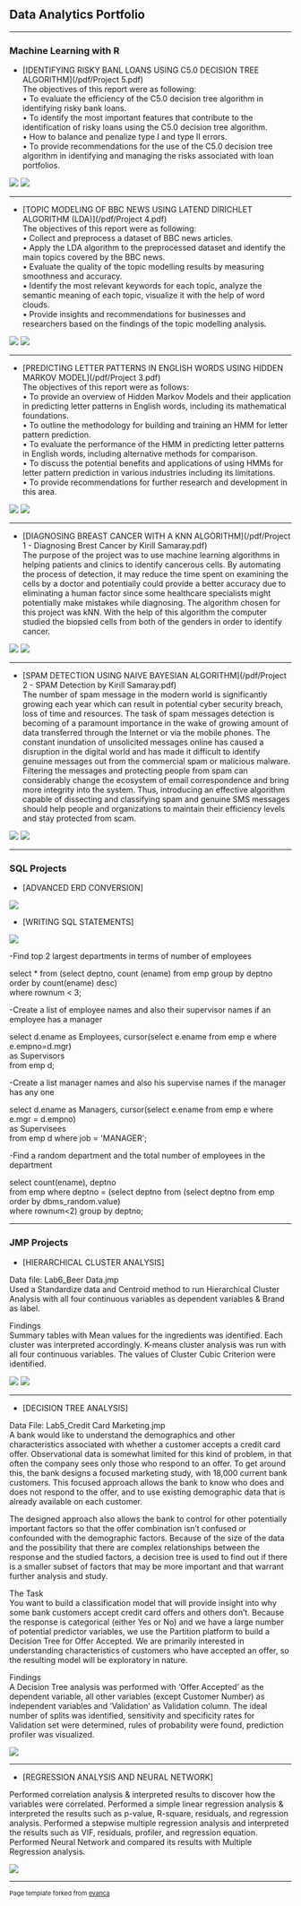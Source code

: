 ## Data Analytics Portfolio

---

### Machine Learning with R 

- [IDENTIFYING RISKY BANL LOANS USING C5.0 DECISION TREE ALGORITHM](/pdf/Project 5.pdf)  
The objectives of this report were as following:  
• To evaluate the efficiency of the C5.0 decision tree algorithm in identifying risky bank loans.  
• To identify the most important features that contribute to the identification of risky loans using the C5.0 decision tree algorithm.  
• How to balance and penalize type I and type II errors.  
• To provide recommendations for the use of the C5.0 decision tree algorithm in identifying and managing the risks associated with loan portfolios.   
 
<img src="images/pic36.jpg?raw=true"/>
<img src="images/pic28.jpg?raw=true"/>

---   

- [TOPIC MODELING OF BBC NEWS USING LATEND DIRICHLET ALGORITHM (LDA)](/pdf/Project 4.pdf)  
The objectives of this report were as following:  
• Collect and preprocess a dataset of BBC news articles.  
• Apply the LDA algorithm to the preprocessed dataset and identify the main topics covered by the BBC news.  
• Evaluate the quality of the topic modelling results by measuring smoothness and accuracy.  
• Identify the most relevant keywords for each topic, analyze the semantic meaning of each topic, visualize it with the help of word clouds.  
• Provide insights and recommendations for businesses and researchers based on the findings of the topic modelling analysis.   
 
<img src="images/pic20.jpg?raw=true"/>
<img src="images/pic31.jpg?raw=true"/>

---    


- [PREDICTING LETTER PATTERNS IN ENGLISH WORDS USING HIDDEN MARKOV MODEL](/pdf/Project 3.pdf)  
The objectives of this report were as follows:  
• To provide an overview of Hidden Markov Models and their application in predicting letter patterns in English words, including its mathematical foundations.  
• To outline the methodology for building and training an HMM for letter pattern prediction.  
• To evaluate the performance of the HMM in predicting letter patterns in English words, including alternative methods for comparison.  
• To discuss the potential benefits and applications of using HMMs for letter pattern prediction in various industries including its limitations.  
• To provide recommendations for further research and development in this area.    

<img src="images/screen 1.jpg?raw=true"/>
<img src="images/screen 32.jpg?raw=true"/>  

---  




- [DIAGNOSING BREAST CANCER WITH A KNN ALGORITHM](/pdf/Project 1 - Diagnosing Brest Cancer by Kirill Samaray.pdf)  
The purpose of the project was to use machine learning algorithms in helping patients and clinics to identify cancerous cells. By automating the process of detection, it may reduce the time spent on examining the cells by a doctor and potentially could provide a better accuracy due to eliminating a human factor since some healthcare specialists might potentially make mistakes while diagnosing. The algorithm chosen for this project was kNN. With the help of this algorithm the computer studied the biopsied cells from both of the genders in order to identify cancer.  


<img src="images/project 1 crosstable.jpg?raw=true"/>
<img src="images/project 1 tables comparison.jpg?raw=true"/>



---


- [SPAM DETECTION USING NAIVE BAYESIAN ALGORITHM](/pdf/Project 2 - SPAM Detection by Kirill Samaray.pdf)  
The number of spam message in the modern world is significantly growing each year which can result in potential cyber security breach, loss of time and resources. The task of spam messages detection is becoming of a paramount importance in the wake of growing amount of data transferred through the Internet or via the mobile phones. The constant inundation of unsolicited messages online has caused a disruption in the digital world and has made it difficult to identify genuine messages out from the commercial spam or malicious malware. Filtering the messages and protecting people from spam can considerably change the ecosystem of email correspondence and bring more integrity into the system. Thus, introducing an effective algorithm capable of dissecting and classifying spam and genuine SMS messages should help people and organizations to maintain their efficiency levels and stay protected from scam.  


<img src="images/visualizing 1.jpg?raw=true"/>
<img src="images/algorithm 1.jpg?raw=true"/>


---

### SQL Projects

- [ADVANCED ERD CONVERSION]  

<img src="images/SQL 1.png?raw=true"/>  


- [WRITING SQL STATEMENTS]    

<img src="images/SQL 2.jpg?raw=true"/>  

-Find top 2 largest departments in terms of number of employees  

select * from (select deptno, count (ename) from emp group by deptno order by count(ename) desc)  
where rownum < 3;  

-Create a list of employee names and also their supervisor names if an employee has a manager  

select d.ename as Employees, cursor(select e.ename from emp e where e.empno=d.mgr)    
as Supervisors  
from emp d;  

-Create a list manager names and also his supervise names if the manager has any one  

select d.ename as Managers, cursor(select e.ename from emp e where e.mgr = d.empno)  
as Supervisees  
from emp d where job = 'MANAGER';  

-Find a random department and the total number of employees in the department  

select count(ename), deptno  
from emp where deptno = (select deptno from (select deptno from emp order by dbms_random.value)  
where rownum<2) group by deptno;  



---

### JMP Projects

- [HIERARCHICAL CLUSTER ANALYSIS]  


Data file: Lab6_Beer Data.jmp  
Used a Standardize data and Centroid method to run Hierarchical Cluster Analysis
with all four continuous variables as dependent variables & Brand as label.  

  Findings  
  Summary tables with Mean values for the ingredients was identified. Each cluster was interpreted accordingly. K-means cluster analysis was run with all four         continuous variables. The values of Cluster Cubic Criterion were identified.   

<img src="images/JMP 1.jpg?raw=true"/>
<img src="images/JMP 2.jpg?raw=true"/>

---

- [DECISION TREE ANALYSIS] 


Data File: Lab5_Credit Card Marketing.jmp  
A bank would like to understand the demographics and other characteristics associated with whether a customer accepts a credit card offer. Observational data is somewhat limited for this kind of problem, in that often the company sees only those who respond to an offer. To get around this, the bank designs a focused marketing study, with 18,000 current bank customers. This focused approach allows the bank to know who does and does not respond to the offer, and to use existing demographic data that is already available on each customer. 

  The designed approach also allows the bank to control for other potentially important factors so that the offer combination isn’t confused or confounded with the     demographic factors. Because of the size of the data and the possibility that there are complex relationships between the response and the studied factors, a         decision tree is used to find out if there is a smaller subset of factors that may be more important and that warrant further analysis and study.

  The Task   
  You want to build a classification model that will provide insight into why some bank customers accept credit card offers and others don’t. Because the response is   categorical (either Yes or No) and we have a large number of potential predictor variables, we use the Partition platform to build a Decision Tree for Offer         Accepted. We are primarily interested in understanding characteristics of customers who have accepted an offer, so the resulting model will be exploratory in         nature.

  Findings  
  A Decision Tree analysis was performed with ‘Offer Accepted’ as the dependent variable, all other variables (except Customer Number) as independent variables and     ‘Validation’ as   Validation column. The ideal number of splits was identified, sensitivity and specificity rates for Validation set were determined, rules of probability were found, prediction profiler was visualized.  
  
  <img src="images/JMP 3.jpg?raw=true"/>  
  
---

- [REGRESSION ANALYSIS AND NEURAL NETWORK]  

Performed correlation analysis & interpreted results to discover how the variables were correlated. Performed a simple linear regression analysis & interpreted the results such as p-value, R-square, residuals, and regression analysis. Performed a stepwise multiple regression analysis and interpreted the results such as VIF, residuals, profiler, and regression equation. Performed Neural Network and compared its results with Multiple Regression analysis.  


<img src="images/JMP 4.jpg?raw=true"/>  


---
<p style="font-size:11px">Page template forked from <a href="https://github.com/evanca/quick-portfolio">evanca</a></p>
<!-- Remove above link if you don't want to attibute -->
